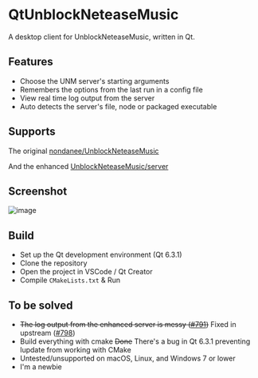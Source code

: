 # QtUnblockNeteaseMusic
 A desktop client for UnblockNeteaseMusic, written in Qt.

## Features
- Choose the UNM server's starting arguments
- Remembers the options from the last run in a config file
- View real time log output from the server
- Auto detects the server's file, node or packaged executable

## Supports
The original [nondanee/UnblockNeteaseMusic](https://github.com/nondanee/UnblockNeteaseMusic)

And the enhanced [UnblockNeteaseMusic/server](https://github.com/UnblockNeteaseMusic/server)

## Screenshot
![image](https://github.com/FrzMtrsprt/QtUnblockNeteaseMusic/blob/main/screenshot.png)

## Build
- Set up the Qt development environment (Qt 6.3.1)
- Clone the repository
- Open the project in VSCode / Qt Creator
- Compile `CMakeLists.txt` & Run
## To be solved
- ~~The log output from the enhanced server is messy ([#791](https://github.com/UnblockNeteaseMusic/server/issues/791))~~ Fixed in upstream ([#798](https://github.com/UnblockNeteaseMusic/server/pull/798))
- Build everything with cmake ~~Done~~ There's a bug in Qt 6.3.1 preventing lupdate from working with CMake
- Untested/unsupported on macOS, Linux, and Windows 7 or lower
- I'm a newbie

